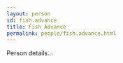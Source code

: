 ```yaml
---
layout: person
id: fish.advance
title: Fish Advance
permalink: people/fish.advance.html
---
```


Person details...